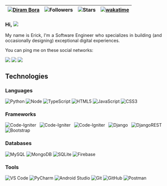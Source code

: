 | [![Diram Bora](https://img.shields.io/badge/Erick-hz-<COLOR>.svg)](https://shields.io/) | ![Followers](https://img.shields.io/github/followers/erick-hz) | ![Stars](https://img.shields.io/github/stars/erick-hz?label=Profile%20Stars&logo=Profile%20stars&logoColor=g) | [![wakatime](https://wakatime.com/badge/user/b63c7abe-5ded-47c2-9ecb-11c90f0d158c.svg)](https://wakatime.com/@yerick) |
--| --| --| --|

### Hi, ![](https://user-images.githubusercontent.com/18350557/176309783-0785949b-9127-417c-8b55-ab5a4333674e.gif) 
<div align="justify">

My name is Erick, I'm a Software Engineer who specializes in building (and occasionally designing) exceptional digital experiences.

You can ping me on these social networks:  
  
[![](https://img.shields.io/badge/Instagram-E4405F?style=flat-square&logo=instagram&logoColor=white
)](https://www.instagram.com/whooserick/?hl=en)
[![](https://img.shields.io/badge/LinkedIn-0077B5?style=flat-square&logo=linkedin&logoColor=white)](https://www.linkedin.com/in/erick-hernandez-93361618b/)
[![](https://img.shields.io/badge/-yerickk8@gmail.com-red?style=flat-square&logo=gmail&logoColor=white)](mailto:yerickk8@gmail.com)

## Technologies

### Languages

![Python](https://img.shields.io/badge/-Python-3670A0?style=flat-square&logo=python&logoColor=white)
![Node](https://img.shields.io/badge/Node.js-43853D?style=flat-square&logo=node.js&logoColor=white)
![TypeScript](https://img.shields.io/badge/TypeScript-007ACC?style=flat-square&logo=typescript&logoColor=white)
![HTML5](https://img.shields.io/badge/-HTML5-E44D27?style=flat-square&logo=html5&logoColor=ffffff)
![JavaScript](https://img.shields.io/badge/-JavaScript-F7DF1C?style=flat-square&logo=javascript&logoColor=black&color=F7DF1C)
![CSS3](https://img.shields.io/badge/-CSS3-1572B6?style=flat-square&logo=css3)  

### Frameworks

![Code-Igniter](https://img.shields.io/badge/React-20232A?style=flat-square&logo=react&logoColor=61DAFB)
![Code-Igniter](https://img.shields.io/badge/React_Native-20232A?style=flat-square&logo=react&logoColor=61DAFB)
![Code-Igniter](https://img.shields.io/badge/Angular-DD0031?style=flat-square&logo=angular&logoColor=white)
![Django](https://img.shields.io/badge/Django-092E20?style=flat-square&logo=django&logoColor=white)
![DjangoREST](https://img.shields.io/badge/DJANGO-REST-ff1709?style=flat-square&logo=django&logoColor=white&color=ff1709&labelColor=gray)
![Bootstrap](https://img.shields.io/badge/Bootstrap-563D7C?style=flat-square&logo=bootstrap&logoColor=white)

### Databases

![MySQL](https://img.shields.io/badge/MySQL-00f?style=flat-square&logo=mysql&logoColor=white)
![MongoDB](https://img.shields.io/badge/MongoDB-4ea94b?style=flat-square&logo=mongodb&logoColor=white)
![SQLite](https://img.shields.io/badge/SQLite-07405e?style=flat-square&logo=sqlite&logoColor=white)
![Firebase](https://img.shields.io/badge/Firebase-039BE5?style=flat-square&logo=Firebase&logoColor=white)

### Tools

![VS Code](https://img.shields.io/badge/-VSCode-007ACC?style=flat-square&logo=visual-studio-code)
![PyCharm](https://img.shields.io/badge/Pycharm-143?style=flat-square&logo=Pycharm&logoColor=black&color=black&labelColor=green)
![Android Studio](https://img.shields.io/badge/Android%20Studio-3DDC84.svg?style=flat-square&logo=android-studio&logoColor=white)
![Git](https://img.shields.io/badge/-Git-F05032?style=flat-square&logo=git&logoColor=ffffff)
![GitHub](https://img.shields.io/badge/Github-%23121011.svg?style=flat-square&logo=github&logoColor=white)
![Postman](https://img.shields.io/badge/Postman-FF6C37?style=flat-square&logo=postman&logoColor=white)

